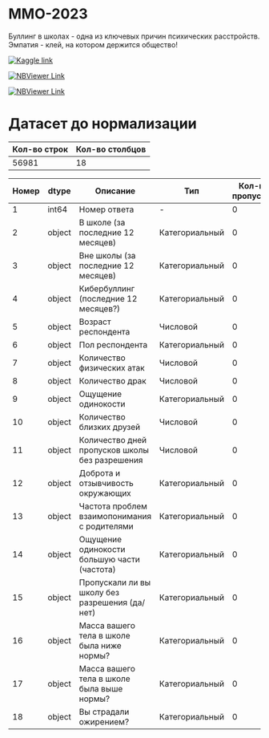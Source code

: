 # MMO-2023

Буллинг в школах - одна из ключевых причин психических расстройств. Эмпатия - клей, на котором держится общество!

[![Kaggle link](https://img.shields.io/badge/буллинг%20в%20🇦🇷%20%20(2018)-из%20Kaggle-blue?&logo=kaggle)](https://www.kaggle.com/datasets/leomartinelli/bullying-in-schools)


[![NBViewer Link](https://img.shields.io/badge/ЛР%20№1-Открыть-orange?&logo=jupyter)](https://nbviewer.org/github/perlinleo/do-not-bury-me-alive/blob/master/bullying.ipynb)

[![NBViewer Link](https://img.shields.io/badge/ЛР%20№2-Открыть-orange?&logo=jupyter)](https://nbviewer.org/github/perlinleo/do-not-bury-me-alive/blob/master/bullying.ipynb)

# Датасет до нормализации

|   Кол-во строк |   Кол-во столбцов |
|----------------|-------------------|
|          56981 |                18 |


|   Номер | dtype   | Описание                                       | Тип            |   Кол-во пропусков |   Кол-во вариаций |
|---------|---------|------------------------------------------------|----------------|--------------------|-------------------|
|       1 | int64   | Номер ответа                                   | -              |                  0 |             56981 |
|       2 | object  | В школе (за последние 12 месяцев)              | Категориальный |                  0 |                 3 |
|       3 | object  | Вне школы (за последние 12 месяцев)            | Категориальный |                  0 |                 3 |
|       4 | object  | Кибербуллинг (последние 12 месяцев?)           | Категориальный |                  0 |                 3 |
|       5 | object  | Возраст респондента                            | Числовой       |                  0 |                 9 |
|       6 | object  | Пол респондента                                | Категориальный |                  0 |                 3 |
|       7 | object  | Количество физических атак                     | Числовой       |                  0 |                 9 |
|       8 | object  | Количество драк                                | Числовой       |                  0 |                 9 |
|       9 | object  | Ощущение одинокости                            | Категориальный |                  0 |                 6 |
|      10 | object  | Количество близких друзей                      | Числовой       |                  0 |                 5 |
|      11 | object  | Количество дней пропусков школы без разрешения | Числовой       |                  0 |                 6 |
|      12 | object  | Доброта и отзывчивость окружающих              | Категориальный |                  0 |                 6 |
|      13 | object  | Частота проблем взаимопонимания с родителями   | Категориальный |                  0 |                 6 |
|      14 | object  | Ощущение одинокости большую части (частота)    | Категориальный |                  0 |                 3 |
|      15 | object  | Пропускали ли вы школу без разрешения (да/нет) | Категориальный |                  0 |                 3 |
|      16 | object  | Масса вашего тела в школе была ниже нормы?     | Категориальный |                  0 |                 3 |
|      17 | object  | Масса вашего тела в школе была выше нормы?     | Категориальный |                  0 |                 3 |
|      18 | object  | Вы страдали ожирением?                         | Категориальный |                  0 |                 3 |
